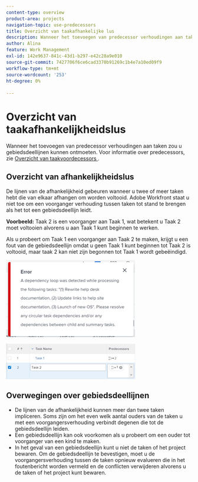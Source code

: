 ```yaml
---
content-type: overview
product-area: projects
navigation-topic: use-predecessors
title: Overzicht van taakafhankelijke lus
description: Wanneer het toevoegen van predecessor verhoudingen aan taken zou u gebiedsdeellijnen kunnen ontmoeten. Voor informatie over predecessors, zie Overzicht van taakvoordecessors.
author: Alina
feature: Work Management
exl-id: 142e9637-841c-43d1-b297-e42c28a9e010
source-git-commit: 7427706f6ce6cad3370b91269c1b4e7a10ed09f9
workflow-type: tm+mt
source-wordcount: '253'
ht-degree: 0%

---
```


# Overzicht van taakafhankelijkheidslus

Wanneer het toevoegen van predecessor verhoudingen aan taken zou u gebiedsdeellijnen kunnen ontmoeten. Voor informatie over predecessors, zie [ Overzicht van taakvoordecessors ](../../../manage-work/tasks/use-prdcssrs/predecessors-overview.md).

## Overzicht van afhankelijkheidslus

De lijnen van de afhankelijkheid gebeuren wanneer u twee of meer taken hebt die van elkaar afhangen om worden voltooid. Adobe Workfront staat u niet toe om een voorganger verhouding tussen taken tot stand te brengen als het tot een gebiedsdeellijn leidt.

**Voorbeeld:** Taak 2 is een voorganger aan Taak 1, wat betekent u Taak 2 moet voltooien alvorens u aan Taak 1 kunt beginnen te werken.

Als u probeert om Taak 1 een voorganger aan Taak 2 te maken, krijgt u een fout van de gebiedsdeellijn omdat u geen Taak 1 kunt beginnen tot Taak 2 is voltooid, maar taak 2 kan niet zijn begonnen tot Taak 1 wordt gebeëindigd.

![](assets/dependency-loop-error-message-350x209.png)

![](assets/dependency-loop-in-task-list-nwe-350x97.png)

## Overwegingen over gebiedsdeellijnen

* De lijnen van de afhankelijkheid kunnen meer dan twee taken impliceren. Soms zijn om het even welk aantal ouders van de taken u met een voorgangersverhouding verbindt degenen die tot de gebiedsdeellijn leiden.
* Een gebiedsdeellijn kan ook voorkomen als u probeert om een ouder tot voorganger van een kind te maken.
* In het geval van een gebiedsdeellijn kunt u niet de taken of het project bewaren. Om de gebiedsdeellijn te bevestigen, moet u de voorgangersverhouding tussen de taken opnieuw evalueren die in het foutenbericht worden vermeld en de conflicten verwijderen alvorens u de taken of het project kunt bewaren.

 
